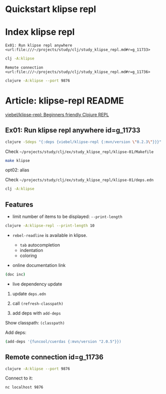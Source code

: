
# Quickstart klipse repl

# Index klipse repl

`Ex01: Run klipse repl anywhere <url:file:///~/projects/study/clj/study_klipse_repl.md#r=g_11733>`

```bash
clj -A:klipse
```

`Remote connection <url:file:///~/projects/study/clj/study_klipse_repl.md#r=g_11736>`

```bash
clojure -A:klipse --port 9876
```

# Article: klipse-repl README

[viebel/klipse-repl: Beginners friendly Clojure REPL](https://github.com/viebel/klipse-repl)

## Ex01: Run klipse repl anywhere id=g_11733

```bash
clojure -Sdeps "{:deps {viebel/klipse-repl {:mvn/version \"0.2.3\"}}}" -m klipse-repl.main
```

Check `~/projects/study/clj/ex/study_klipse_repl/klipse-01/Makefile`

```bash
make klipse
```

opt02: alias

Check `~/projects/study/clj/ex/study_klipse_repl/klipse-01/deps.edn`

```bash
clj -A:klipse
```

## Features

- limit number of items to be displayed: `--print-length`

```bash
clojure -A:klipse-repl --print-length 10
```

- `rebel-readline` is available in klipse.

	- `tab` autocompletion
	- indentation 
	- coloring

- online documentation link

```bash
(doc inc)
```

- live dependency update

01. update `deps.edn`

02. call `(refresh-classpath)`

03. add deps with `add-deps`

Show classpath: `(classpath)`

Add deps: 

```bash
(add-deps '{funcool/cuerdas {:mvn/version "2.0.5"}})
```

## Remote connection id=g_11736

```bash
clojure -A:klipse --port 9876
```

Connect to it:

```bash
nc localhost 9876
```

